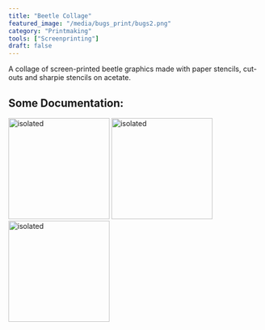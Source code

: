 ```yaml
---
title: "Beetle Collage"
featured_image: "/media/bugs_print/bugs2.png"
category: "Printmaking"
tools: ["Screenprinting"]
draft: false
---
```


A collage of screen-printed beetle graphics made with paper stencils, cut-outs and sharpie stencils on acetate. 

## Some Documentation:

<img src="/media/bugs_print/bugs3.JPG" alt="isolated" width="200"/>
<img src="/media/bugs_print/bugs4.JPG" alt="isolated" width="200"/>
<img src="/media/bugs_print/bugs5.JPG" alt="isolated" width="200"/>